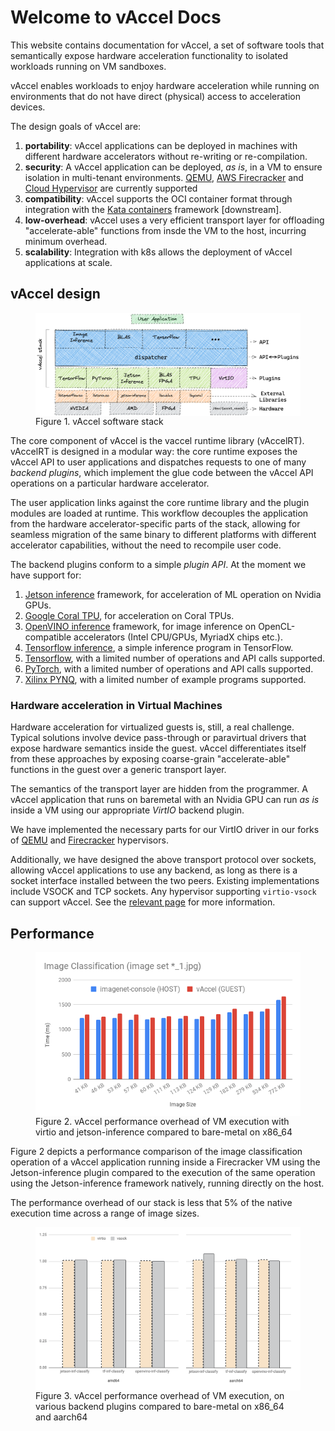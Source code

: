 # Welcome to vAccel Docs

This website contains documentation for vAccel, a set of software tools that
semantically expose hardware acceleration functionality to isolated workloads
running on VM sandboxes.

vAccel enables workloads to enjoy hardware acceleration while running on
environments that do not have direct (physical) access to acceleration devices.

The design goals of vAccel are:

1. **portability**: vAccel applications can be deployed in machines with
different hardware accelerators without re-writing or re-compilation.
2. **security**: A vAccel application can be deployed, *as is*, in a VM to
ensure isolation in multi-tenant environments. [QEMU](https://www.qemu.org),
[AWS Firecracker](https://firecracker-microvm.github.io/) and [Cloud
Hypervisor](https://www.cloudhypervisor.org/) are currently supported
3. **compatibility**: vAccel supports the OCI container format through integration
with the [Kata containers](https://katacontainers.io/) framework [downstream].
4. **low-overhead**: vAccel uses a very efficient transport layer for
offloading "accelerate-able" functions from insde the VM to the host, incurring
minimum overhead.
5. **scalability**: Integration with k8s allows the deployment of vAccel
applications at scale.

## vAccel design

<figure>
  <!--<img src="img/vaccel-overview.svg" width="600" align=left />-->
  <img src="img/vaccel-overview-updated2.png" width="800" align=left />
  <figcaption>Figure 1. vAccel software stack</figcaption>
</figure>

The core component of vAccel is the vaccel runtime library (vAccelRT). vAccelRT
is designed in a modular way: the core runtime exposes the vAccel API to user
applications and dispatches requests to one of many *backend plugins*, which
implement the glue code between the vAccel API operations on a particular
hardware accelerator.

The user application links against the core runtime library and the plugin
modules are loaded at runtime. This workflow decouples the application from the
hardware accelerator-specific parts of the stack, allowing for seamless
migration of the same binary to different platforms with different accelerator
capabilities, without the need to recompile user code.

The backend plugins conform to a simple *plugin API*. At the moment we have
support for:

1. [Jetson inference](https://github.com/dusty-nv/jetson-inference) framework,
for acceleration of ML operation on Nvidia GPUs.
2. [Google Coral TPU](https://www.coral.ai/), for acceleration on Coral TPUs.
3. [OpenVINO inference](https://github.com/openvinotoolkit/openvino) framework,
for image inference on OpenCL-compatible accelerators (Intel CPU/GPUs, MyriadX
chips etc.).
4. [Tensorflow inference](https://github.com/nubificus/tf-classify), a simple
inference program in TensorFlow.
5. [Tensorflow](https://github.com/tensorflow/tensorflow), with a limited
number of operations and API calls supported.
6. [PyTorch](https://github.com/pytorch/pytorch), with a limited number of
operations and API calls supported.
7. [Xilinx PYNQ](https://github.com/xilinx/PYNQ), with a limited number of
example programs supported.

### Hardware acceleration in Virtual Machines

Hardware acceleration for virtualized guests is, still, a real challenge.
Typical solutions involve device pass-through or paravirtual drivers that
expose hardware semantics inside the guest. vAccel differentiates itself from
these approaches by exposing coarse-grain "accelerate-able" functions in the
guest over a generic transport layer.

The semantics of the transport layer are hidden from the programmer. A vAccel
application that runs on baremetal with an Nvidia GPU can run *as is* inside
a VM using our appropriate *VirtIO* backend plugin. 

We have implemented the necessary parts for our VirtIO driver in our forks of
[QEMU](https://github.com/cloudkernels/qemu-vaccel/tree/vaccelrt) and
[Firecracker](https://github.com/cloudkernels/firecracker/tree/vaccel-0.23) hypervisors.

Additionally, we have designed the above transport protocol over sockets,
allowing vAccel applications to use any backend, as long as there is a socket
interface installed between the two peers. Existing implementations include
VSOCK and TCP sockets. Any hypervisor supporting `virtio-vsock` can support
vAccel. See the [relevant page](/vm-example#bootstrap-the-vm) for more
information.

## Performance

<figure>
  <img src="img/perf_bm.png" width="600" align=left />
  <figcaption>Figure 2. vAccel performance overhead of VM execution with virtio and jetson-inference compared to bare-metal on x86_64</figcaption>
</figure>

Figure 2 depicts a performance comparison of the image classification
operation of a vAccel application running inside a Firecracker VM using the
Jetson-inference plugin compared to the execution of the same operation using
the Jetson-inference framework natively, running directly on the host.

The performance overhead of our stack is less that 5% of the native execution
time across a range of image sizes.

<figure>
  <img src="img/vaccel-inference-performance.png" width="800" align=left />
  <figcaption>Figure 3. vAccel performance overhead of VM execution, on various backend plugins compared to bare-metal on x86_64 and aarch64</figcaption>
</figure>


